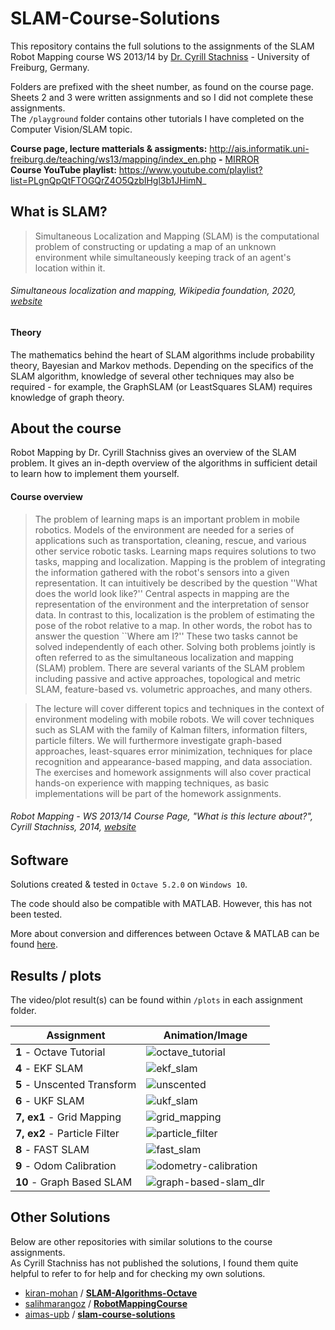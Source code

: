 # SLAM-Course-Solutions 
This repository contains the full solutions to the assignments of the SLAM Robot Mapping course WS 2013/14 by [Dr. Cyrill Stachniss](http://www.informatik.uni-freiburg.de/~stachnis) - University of Freiburg, Germany.

Folders are prefixed with the sheet number, as found on the course page.   
Sheets 2 and 3 were written assignments and so I did not complete these assignments.   
The `/playground` folder contains other tutorials I have completed on the Computer Vision/SLAM topic.

**Course page, lecture matterials & assigments:**  http://ais.informatik.uni-freiburg.de/teaching/ws13/mapping/index_en.php  **-**  [MIRROR](https://web.archive.org/web/20191216041354/http://ais.informatik.uni-freiburg.de/teaching/ws13/mapping/index_en.php)   
**Course YouTube playlist:** https://www.youtube.com/playlist?list=PLgnQpQtFTOGQrZ4O5QzbIHgl3b1JHimN_

## What is SLAM?
> Simultaneous Localization and Mapping (SLAM) is the computational problem of constructing or updating a map of an unknown environment while simultaneously keeping track of an agent's location within it.   

######  *Simultaneous localization and mapping*, Wikipedia foundation, 2020, [website](https://en.wikipedia.org/wiki/Simultaneous_localization_and_mapping)

#### Theory
The mathematics behind the heart of SLAM algorithms include probability theory, Bayesian and Markov methods. Depending on the specifics of the SLAM algorithm, knowledge of several other techniques may also be required - for example, the GraphSLAM (or LeastSquares SLAM) requires knowledge of graph theory.   
   
   
## About the course
Robot Mapping by Dr. Cyrill Stachniss gives an overview of the SLAM problem. It gives an in-depth overview of the algorithms in sufficient detail to learn how to implement them yourself.

#### Course overview
>The problem of learning maps is an important problem in mobile robotics. Models of the environment are needed for a series of applications such as transportation, cleaning, rescue, and various other service robotic tasks. Learning maps requires solutions to two tasks, mapping and localization. Mapping is the problem of integrating the information gathered with the robot's sensors into a given representation. It can intuitively be described by the question ''What does the world look like?'' Central aspects in mapping are the representation of the environment and the interpretation of sensor data. In contrast to this, localization is the problem of estimating the pose of the robot relative to a map. In other words, the robot has to answer the question ``Where am I?'' These two tasks cannot be solved independently of each other. Solving both problems jointly is often referred to as the simultaneous localization and mapping (SLAM) problem. There are several variants of the SLAM problem including passive and active approaches, topological and metric SLAM, feature-based vs. volumetric approaches, and many others.   

>The lecture will cover different topics and techniques in the context of environment modeling with mobile robots. We will cover techniques such as SLAM with the family of Kalman filters, information filters, particle filters. We will furthermore investigate graph-based approaches, least-squares error minimization, techniques for place recognition and appearance-based mapping, and data association. The exercises and homework assignments will also cover practical hands-on experience with mapping techniques, as basic implementations will be part of the homework assignments.

######  *Robot Mapping - WS 2013/14 Course Page*, "What is this lecture about?", Cyrill Stachniss, 2014, [website](http://ais.informatik.uni-freiburg.de/teaching/ws13/mapping/index_en.php)

## Software
Solutions created & tested in `Octave 5.2.0` on `Windows 10`.       

The code should also be compatible with MATLAB. However, this has not been tested.   

More about conversion and differences between Octave & MATLAB can be found [here](https://en.wikibooks.org/wiki/MATLAB_Programming/Differences_between_Octave_and_MATLAB).

## Results / plots
The video/plot result(s) can be found within `/plots` in each assignment folder.

| Assignment                   | Animation/Image                                                              | 
| ---------------------------- | ---------------------------------------------------------------------------- | 
| **1** - Octave Tutorial      | ![octave_tutorial](s1_octave_tutorial/plots/odom.gif)                        | 
| **4** - EKF SLAM             | ![ekf_slam](s4_ekf_slam/plots/ekf.gif)                                       | 
| **5** - Unscented Transform  | ![unscented](s5_unscented_transform/plots/unscented.png)                     | 
| **6** - UKF SLAM             | ![ukf_slam](s6_ukf_slam/plots/ukf.gif)                                       | 
| **7, ex1** - Grid Mapping    | ![grid_mapping](s7_ex1_gridmaps/plots/0.1_resolution/gridmap_0.1.gif)        | 
| **7, ex2** - Particle Filter | ![particle_filter](s7_ex2_particle_filter/plots/pf.gif)                      | 
| **8** - FAST SLAM            | ![fast_slam](s8_fast_slam/plots/fast_slam.gif)                               | 
| **9** - Odom Calibration     | ![odometry-calibration](s9_odom_calib/plots/odometry-calibration-result.png) | 
| **10** - Graph Based SLAM    | ![graph-based-slam_dlr](s10_graph-based_slam/plots/dlr.png)                  | 

## Other Solutions
Below are other repositories with similar solutions to the course assignments.   
As Cyrill Stachniss has not published the solutions, I found them quite helpful to refer to for help and for checking my own solutions.
 -  [kiran-mohan](https://github.com/kiran-mohan) / **[SLAM-Algorithms-Octave](https://github.com/kiran-mohan/SLAM-Algorithms-Octave)**
 -  [salihmarangoz](https://github.com/salihmarangoz) / **[RobotMappingCourse](https://github.com/salihmarangoz/RobotMappingCourse)**
 -  [aimas-upb](https://github.com/aimas-upb) / **[slam-course-solutions](https://github.com/aimas-upb/slam-course-solutions)**
